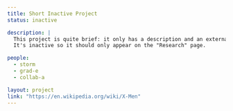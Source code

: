 ```yaml
---
title: Short Inactive Project
status: inactive

description: |
  This project is quite brief: it only has a description and an external link.
  It's inactive so it should only appear on the "Research" page.

people:
  - storm
  - grad-e
  - collab-a

layout: project
link: "https://en.wikipedia.org/wiki/X-Men"
---
```

